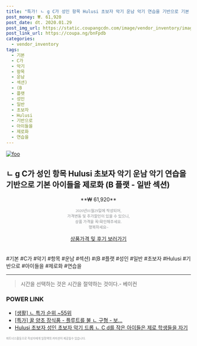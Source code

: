 ```yaml
--- 
title: "특가! ㄴ g C가 성인 항목 Hulusi 초보자 악기 운남 악기 연습을 기반으로 기본 아이들을 제..." 
post_money: ₩. 61,920 
post_date: dt. 2020.01.29 
post_img_url: https://static.coupangcdn.com/image/vendor_inventory/images/2018/02/18/3/7/3cc1c200-80af-4558-9b26-5047df188859.jpg 
post_link_url: https://coupa.ng/bnFpdb 
categories: 
  - vendor_inventory 
tags: 
  - 기본 
  - C가 
  - 악기 
  - 항목 
  - 운남 
  - 섹션) 
  - (B 
  - 플랫 
  - 성인 
  - 일반 
  - 초보자 
  - Hulusi 
  - 기반으로 
  - 아이들을 
  - 제로화 
  - 연습을 
--- 
```

[![foo](https://static.coupangcdn.com/image/vendor_inventory/images/2018/02/18/3/7/3cc1c200-80af-4558-9b26-5047df188859.jpg)](https://coupa.ng/bnFpdb) 

## ㄴ g C가 성인 항목 Hulusi 초보자 악기 운남 악기 연습을 기반으로 기본 아이들을 제로화 (B 플랫 - 일반 섹션) 
<p style="text-align: center;">**₩ 61,920**</p> 
<p style="text-align: center;"><span style="color: #898c8f; font-family: Georgia,Times,serif; font-size: 0.75em;">2020년01월29일에 작성되어, <br>가격변동 및 추가할인이 있을 수 있으니,<br> 상품 가격을 꼭!확인해주세요.<br>행복하세요~</span> 
</p>	 
<div markdown="0" style="text-align: center;"><a href="https://coupa.ng/bnFpdb" class="btn btn--success">상품가격 및 후기 보러가기</a></div> 
<br><br> 
  #기본 #C가 #악기 #항목 #운남 #섹션) #(B #플랫 #성인 #일반 #초보자 #Hulusi #기반으로 #아이들을 #제로화 #연습을 
<hr> 

> 시간을 선택하는 것은 시간을 절약하는 것이다.- 베이컨 


### POWER LINK

* <a href="https://blog.naver.com/sakai111/221788360770" target="_blank"> [생활] ㄴ 특가 순위 ~55위</a>
* <a href="https://blog.naver.com/an0733/221788505073" target="_blank">[특가] 꿀 양초 장식품 - 플루트를 불 ㄴ 구형 - 보...</a>
* <a href="https://blog.naver.com/fasyy4321/221788858471" target="_blank">Hulusi 초보자 성인 초보자 악기 드롭 ㄴ C d를 작은 아이들은 제로 학생들을 자기 </a>

<span style="color: #898c8f; font-family: Georgia,Times,serif; font-size: 0.55em;">파트너스활동으로 작성자에게 일정액의 커미션이 제공될수 있습니다.</span> 
